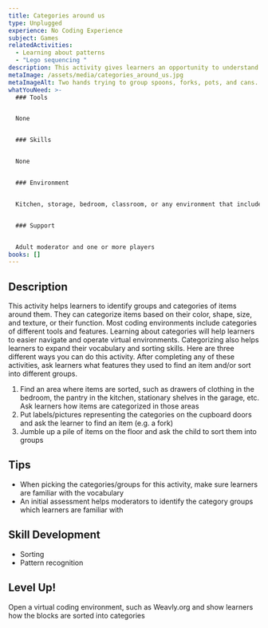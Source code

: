 ```yaml
---
title: Categories around us
type: Unplugged
experience: No Coding Experience
subject: Games
relatedActivities:
  - Learning about patterns
  - "Lego sequencing "
description: This activity gives learners an opportunity to understand and practice sorting.
metaImage: /assets/media/categories_around_us.jpg
metaImageAlt: Two hands trying to group spoons, forks, pots, and cans.
whatYouNeed: >-
  ### Tools


  None


  ### Skills


  None


  ### Environment


  Kitchen, storage, bedroom, classroom, or any environment that includes different groupings of items


  ### Support


  Adult moderator and one or more players
books: []
---
```

## Description

This activity helps learners to identify groups and categories of items around them. They can categorize items based on their color, shape, size, and texture, or their function. Most coding environments include categories of different tools and features. Learning about categories will help learners to easier navigate and operate virtual environments. Categorizing also helps learners to expand their vocabulary and sorting skills. Here are three different ways you can do this activity. After completing any of these activities, ask learners what features they used to find an item and/or sort into different groups.

1. Find an area where items are sorted, such as drawers of clothing in the bedroom, the pantry in the kitchen, stationary shelves in the garage, etc. Ask learners how items are categorized in those areas
2. Put labels/pictures representing the categories on the cupboard doors and ask the learner to find an item (e.g. a fork)
3. Jumble up a pile of items on the floor and ask the child to sort them into groups

## Tips

* When picking the categories/groups for this activity, make sure learners are familiar with the vocabulary
* An initial assessment helps moderators to identify the category groups which learners are familiar with

## Skill Development

* Sorting
* Pattern recognition

## Level Up!

Open a virtual coding environment, such as Weavly.org and show learners how the blocks are sorted into categories